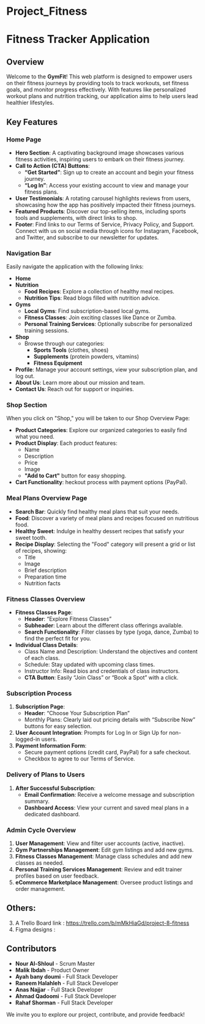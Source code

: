 # Project_Fitness
# Fitness Tracker Application

## Overview
Welcome to the **GymFit**! This web platform is designed to empower users on their fitness journeys by providing tools to track workouts, set fitness goals, and monitor progress effectively. With features like personalized workout plans and nutrition tracking, our application aims to help users lead healthier lifestyles.

## Key Features

### Home Page
- **Hero Section**: A captivating background image showcases various fitness activities, inspiring users to embark on their fitness journey.
- **Call to Action (CTA) Buttons**: 
  - **“Get Started”**: Sign up to create an account and begin your fitness journey.
  - **“Log In”**: Access your existing account to view and manage your fitness plans.
- **User Testimonials**: A rotating carousel highlights reviews from users, showcasing how the app has positively impacted their fitness journeys.
- **Featured Products**: Discover our top-selling items, including sports tools and supplements, with direct links to shop.
- **Footer**: Find links to our Terms of Service, Privacy Policy, and Support. Connect with us on social media through icons for Instagram, Facebook, and Twitter, and subscribe to our newsletter for updates.

### Navigation Bar
Easily navigate the application with the following links:
- **Home**
- **Nutrition**
  - **Food Recipes**: Explore a collection of healthy meal recipes.
  - **Nutrition Tips**: Read blogs filled with nutrition advice.
- **Gyms**
  - **Local Gyms**: Find subscription-based local gyms.
  - **Fitness Classes**: Join exciting classes like Dance or Zumba.
  - **Personal Training Services**: Optionally subscribe for personalized training sessions.
- **Shop**
  - Browse through our categories:
    - **Sports Tools** (clothes, shoes)
    - **Supplements** (protein powders, vitamins)
    - **Fitness Equipment**
- **Profile**: Manage your account settings, view your subscription plan, and log out.
- **About Us**: Learn more about our mission and team.
- **Contact Us**: Reach out for support or inquiries.

### Shop Section
When you click on "Shop," you will be taken to our Shop Overview Page:
- **Product Categories**: Explore our organized categories to easily find what you need.
- **Product Display**: Each product features:
  - Name
  - Description
  - Price
  - Image
  - **"Add to Cart"** button for easy shopping.
- **Cart Functionality**: heckout process with payment options (PayPal).

### Meal Plans Overview Page
- **Search Bar**: Quickly find healthy meal plans that suit your needs.
- **Food**: Discover a variety of meal plans and recipes focused on nutritious food.
- **Healthy Sweet**: Indulge in healthy dessert recipes that satisfy your sweet tooth.
- **Recipe Display**: Selecting the "Food" category will present a grid or list of recipes, showing:
  - Title
  - Image
  - Brief description
  - Preparation time
  - Nutrition facts 

### Fitness Classes Overview
- **Fitness Classes Page**: 
  - **Header**: “Explore Fitness Classes”
  - **Subheader**: Learn about the different class offerings available.
  - **Search Functionality**: Filter classes by type (yoga, dance, Zumba) to find the perfect fit for you.
- **Individual Class Details**: 
  - Class Name and Description: Understand the objectives and content of each class.
  - Schedule: Stay updated with upcoming class times.
  - Instructor Info: Read bios and credentials of class instructors.
  - **CTA Button**: Easily “Join Class” or “Book a Spot” with a click.

### Subscription Process
1. **Subscription Page**: 
   - **Header**: “Choose Your Subscription Plan”
   - Monthly Plans: Clearly laid out pricing details with “Subscribe Now” buttons for easy selection.
2. **User Account Integration**: Prompts for Log In or Sign Up for non-logged-in users.
3. **Payment Information Form**: 
   - Secure payment options (credit card, PayPal) for a safe checkout.
   - Checkbox to agree to our Terms of Service.

### Delivery of Plans to Users
1. **After Successful Subscription**: 
   - **Email Confirmation**: Receive a welcome message and subscription summary.
   - **Dashboard Access**: View your current and saved meal plans in a dedicated dashboard.

### Admin Cycle Overview
1. **User Management**: View and filter user accounts (active, inactive).
2. **Gym Partnerships Management**: Edit gym listings and add new gyms.
3. **Fitness Classes Management**: Manage class schedules and add new classes as needed.
4. **Personal Training Services Management**: Review and edit trainer profiles based on user feedback.
5. **eCommerce Marketplace Management**: Oversee product listings and order management.

## Others:
3. A Trello Board link : https://trello.com/b/mMkHiaGd/project-8-fitness
4. Figma designs : 

## Contributors
- **Nour Al-Shloul** - Scrum Master
- **Malik Ibdah** - Product Owner
- **Ayah bany doumi** - Full Stack Developer
- **Raneem Halahleh** - Full Stack Developer
- **Anas Najjar** - Full Stack Developer
- **Ahmad Qadoomi** - Full Stack Developer
- **Rahaf Shorman** - Full Stack Developer

We invite you to explore our project, contribute, and provide feedback!
